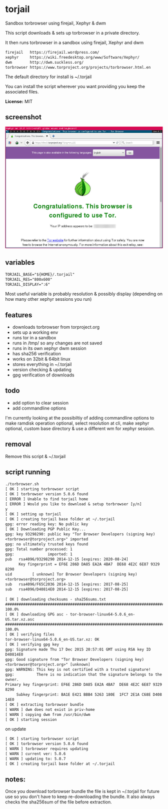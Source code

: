 # torjail

Sandbox torbrowser using firejail, Xephyr & dwm

This script downloads & sets up torbrowser in a private directory.

It then runs torbrowser in a sandbox using firejail, Xephyr and dwm

    firejail   https://firejail.wordpress.com/
    xephyr     https://wiki.freedesktop.org/www/Software/Xephyr/
    dwm        http://dwm.suckless.org/
    torbrowser https://www.torproject.org/projects/torbrowser.html.en

The default directory for install is ~/.torjail

You can install the script wherever you want providing you keep the associated files.

**License:** MIT

## screenshot

![](https://raw.githubusercontent.com/equk/torjail/master/screenshot.jpg)

## variables

    TORJAIL_BASE="${HOME}/.torjail"
    TORJAIL_RES="800x600"
    TORJAIL_DISPLAY=":6"

Most useful variable is probably resolution & possibly display (depending on how many other xephyr sessions you run)

## features

* downloads torbrowser from torproject.org
* sets up a working env
* runs tor in a sandbox
* runs in /tmp/ so any changes are not saved
* runs in its own xephyr dwm session
* has sha256 verification
* works on 32bit & 64bit linux
* stores everything in ~/.torjail
* version checking & updating
* gpg verification of downloads

## todo

* add option to clear session
* add commandline options

I'm currently looking at the possibiltiy of adding commandline options to make ramdisk operation optional, select resolution at cli, make xephyr optional, custom base directory & use a different wm for xephyr session.

## removal

Remove this script & ~/.torjail

## script running

    ./torbrowser.sh 
    [ OK ] starting torbrowser script
    [ OK ] torbrowser version 5.0.6 found
    [ ERROR ] Unable to find torjail home
    [ ERROR ] Would you like to download & setup torbrowser [y/n]
    y
    [ OK ] setting up torjail
    [ OK ] creating torjail base folder at ~/.torjail
    gpg: error reading key: No public key
    [ OK ] Downloading PGP Public Key...
    gpg: key 93298290: public key "Tor Browser Developers (signing key) <torbrowser@torproject.org>" imported
    gpg: no ultimately trusted keys found
    gpg: Total number processed: 1
    gpg:               imported: 1
    pub   rsa4096/93298290 2014-12-15 [expires: 2020-08-24]
          Key fingerprint = EF6E 286D DA85 EA2A 4BA7  DE68 4E2C 6E87 9329 8290
    uid         [ unknown] Tor Browser Developers (signing key) <torbrowser@torproject.org>
    sub   rsa4096/F65C2036 2014-12-15 [expires: 2017-08-25]
    sub   rsa4096/D40814E0 2014-12-15 [expires: 2017-08-25]
    
    [ OK ] downloading checksums - sha256sums.txt
    ######################################################################## 100.0%
    [ OK ] downloading GPG asc - tor-browser-linux64-5.0.6_en-US.tar.xz.asc
    ######################################################################## 100.0%
    [ OK ] verifying files
    tor-browser-linux64-5.0.6_en-US.tar.xz: OK
    [ OK ] verifying gpg key
    gpg: Signature made Thu 17 Dec 2015 20:57:01 GMT using RSA key ID D40814E0
    gpg: Good signature from "Tor Browser Developers (signing key) <torbrowser@torproject.org>" [unknown]
    gpg: WARNING: This key is not certified with a trusted signature!
    gpg:          There is no indication that the signature belongs to the owner.
    Primary key fingerprint: EF6E 286D DA85 EA2A 4BA7  DE68 4E2C 6E87 9329 8290
         Subkey fingerprint: BA1E E421 BBB4 5263 180E  1FC7 2E1A C68E D408 14E0
    [ OK ] extracting torbrowser bundle
    [ WARN ] dwm does not exist in priv-home
    [ WARN ] copying dwm from /usr/bin/dwm
    [ OK ] starting session

on update

    [ OK ] starting torbrowser script
    [ OK ] torbrowser version 5.0.6 found
    [ WARN ] torbrowser requires updating
    [ WARN ] current ver: 5.0.6
    [ WARN ] updating to: 5.0.7
    [ OK ] creating torjail base folder at ~/.torjail

## notes:

Once you download torbrowser bundle the file is kept in ~/.torjail for future use so you don't have to 
keep re-downloading the bundle. It also always checks the sha256sum of the file before extraction.